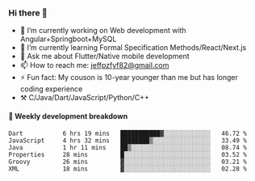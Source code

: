 ### Hi there 👋

- 🔭 I’m currently working on Web development with Angular+Springboot+MySQL
- 🌱 I’m currently learning Formal Specification Methods/React/Next.js
- 💬 Ask me about Flutter/Native mobile development
- 📫 How to reach me: jeffpzfyf82@gmail.com
- ⚡ Fun fact: My couson is 10-year younger than me but has longer coding experience
- ⚒️ C/Java/Dart/JavaScript/Python/C++


#### 📝 Weekly development breakdown

<!--START_SECTION:waka-->

```text
Dart           6 hrs 19 mins   ███████████▓░░░░░░░░░░░░░   46.72 %
JavaScript     4 hrs 32 mins   ████████▒░░░░░░░░░░░░░░░░   33.49 %
Java           1 hr 11 mins    ██▒░░░░░░░░░░░░░░░░░░░░░░   08.74 %
Properties     28 mins         █░░░░░░░░░░░░░░░░░░░░░░░░   03.52 %
Groovy         26 mins         ▓░░░░░░░░░░░░░░░░░░░░░░░░   03.21 %
XML            18 mins         ▓░░░░░░░░░░░░░░░░░░░░░░░░   02.28 %
```

<!--END_SECTION:waka-->
